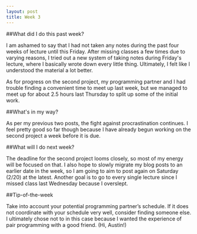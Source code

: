 ```yaml
---
layout: post
title: Week 3
---
```


##What did I do this past week?

I am ashamed to say that I had not taken any notes during the past four weeks of lecture until this Friday. After missing classes a few times due to varying reasons, I tried out a new system of taking notes during Friday's lecture, where I basically wrote down every little thing. Ultimately, I felt like I understood the material a lot better.

As for progress on the second project, my programming partner and I had trouble finding a convenient time to meet up last week, but we managed to meet up for about 2.5 hours last Thursday to split up some of the initial work.

##What's in my way?

As per my previous two posts, the fight against procrastination continues. I feel pretty good so far though because I have already begun working on the second project a week before it is due.

##What will I do next week?

The deadline for the second project looms closely, so most of my energy will be focused on that. I also hope to slowly migrate my blog posts to an earlier date in the week, so I am going to aim to post again on Saturday (2/20) at the latest. Another goal is to go to every single lecture since I missed class last Wednesday because I overslept.

##Tip-of-the-week

Take into account your potential programming partner’s schedule. If it does not coordinate with your schedule very well, consider finding someone else. I ultimately chose not to in this case because I wanted the experience of pair programming with a good friend. (Hi, Austin!)
